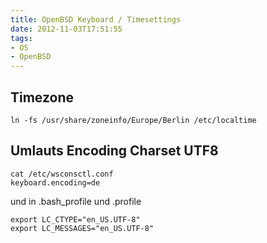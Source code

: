 ```yaml
---
title: OpenBSD Keyboard / Timesettings
date: 2012-11-03T17:51:55
tags: 
- OS
- OpenBSD
---
```


## Timezone

    ln -fs /usr/share/zoneinfo/Europe/Berlin /etc/localtime

## Umlauts Encoding Charset UTF8

    cat /etc/wsconsctl.conf
    keyboard.encoding=de

und in .bash_profile und .profile

    export LC_CTYPE="en_US.UTF-8"
    export LC_MESSAGES="en_US.UTF-8"
